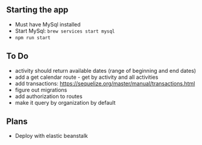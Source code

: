 ## Starting the app

- Must have MySql installed
- Start MySql: `brew services start mysql`
- `npm run start`

## To Do

- activity should return available dates (range of beginning and end dates)
- add a get calendar route - get by activity and all activities
- add transactions: https://sequelize.org/master/manual/transactions.html
- figure out migrations
- add authorization to routes
- make it query by organization by default

## Plans

- Deploy with elastic beanstalk
